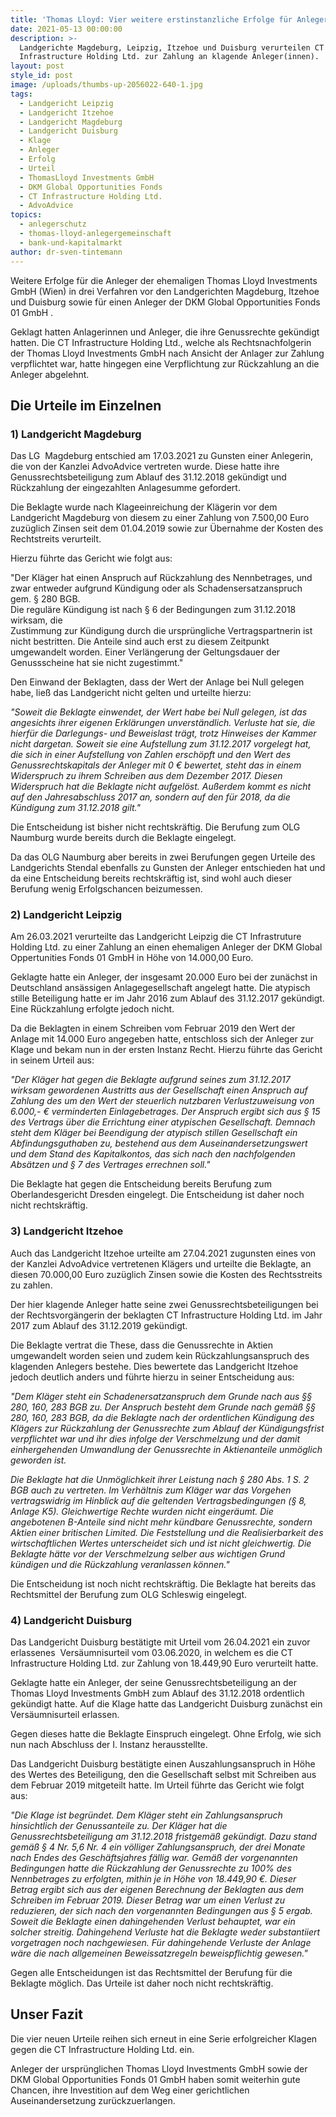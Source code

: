 ```yaml
---
title: 'Thomas Lloyd: Vier weitere erstinstanzliche Erfolge für Anleger erstritten.'
date: 2021-05-13 00:00:00
description: >-
  Landgerichte Magdeburg, Leipzig, Itzehoe und Duisburg verurteilen CT
  Infrastructure Holding Ltd. zur Zahlung an klagende Anleger(innen).
layout: post
style_id: post
image: /uploads/thumbs-up-2056022-640-1.jpg
tags:
  - Landgericht Leipzig
  - Landgericht Itzehoe
  - Landgericht Magdeburg
  - Landgericht Duisburg
  - Klage
  - Anleger
  - Erfolg
  - Urteil
  - ThomasLloyd Investments GmbH
  - DKM Global Opportunities Fonds
  - CT Infrastructure Holding Ltd.
  - AdvoAdvice
topics:
  - anlegerschutz
  - thomas-lloyd-anlegergemeinschaft
  - bank-und-kapitalmarkt
author: dr-sven-tintemann
---
```

Weitere Erfolge für die Anleger der ehemaligen Thomas Lloyd Investments GmbH (Wien) in drei Verfahren vor den Landgerichten Magdeburg, Itzehoe und Duisburg sowie für einen Anleger der DKM Global Opportunities Fonds 01 GmbH .

Geklagt hatten Anlagerinnen und Anleger, die ihre Genussrechte gekündigt hatten. Die CT Infrastructure Holding Ltd., welche als Rechtsnachfolgerin der Thomas Lloyd Investments GmbH nach Ansicht der Anlager zur Zahlung verpflichtet war, hatte hingegen eine Verpflichtung zur Rückzahlung an die Anleger abgelehnt.&nbsp;

## **Die Urteile im Einzelnen**

### **1) Landgericht Magdeburg**

Das LG&nbsp; Magdeburg entschied am 17.03.2021 zu Gunsten einer Anlegerin, die von der Kanzlei AdvoAdvice vertreten wurde. Diese hatte ihre Genussrechtsbeteiligung zum Ablauf des 31.12.2018 gekündigt und Rückzahlung der eingezahlten Anlagesumme gefordert.&nbsp;

Die Beklagte wurde nach Klageeinreichung der Klägerin vor dem Landgericht Magdeburg von diesem zu einer Zahlung von 7.500,00 Euro zuzüglich Zinsen seit dem 01.04.2019 sowie zur Übernahme der Kosten des Rechtstreits verurteilt.

Hierzu führte das Gericht wie folgt aus:&nbsp;

"Der Kläger hat einen Anspruch auf Rückzahlung des Nennbetrages, und zwar entweder aufgrund Kündigung oder als Schadensersatzanspruch gem. &sect; 280 BGB.<br>Die reguläre Kündigung ist nach &sect; 6 der Bedingungen zum 31.12.2018 wirksam, die<br>Zustimmung zur Kündigung durch die ursprüngliche Vertragspartnerin ist nicht bestritten. Die Anteile sind auch erst zu diesem Zeitpunkt umgewandelt worden. Einer Verlängerung der Geltungsdauer der Genussscheine hat sie nicht zugestimmt."

Den Einwand der Beklagten, dass der Wert der Anlage bei Null gelegen habe, lie&szlig; das Landgericht nicht gelten und urteilte hierzu:&nbsp;

*"Soweit die Beklagte einwendet, der Wert habe bei Null gelegen, ist das angesichts ihrer eigenen Erklärungen unverständlich. Verluste hat sie, die hierfür die Darlegungs- und Beweislast trägt, trotz Hinweises der Kammer nicht dargetan. Soweit sie eine Aufstellung zum 31.12.2017 vorgelegt hat, die sich in einer Aufstellung von Zahlen erschöpft und den Wert des Genussrechtskapitals der Anleger mit 0 € bewertet, steht das in einem Widerspruch zu ihrem Schreiben aus dem Dezember 2017. Diesen Widerspruch hat die Beklagte nicht aufgelöst. Au&szlig;erdem kommt es nicht auf den Jahresabschluss 2017 an, sondern auf den für 2018, da die Kündigung zum 31.12.2018 gilt."*

Die Entscheidung ist bisher nicht rechtskräftig. Die Berufung zum OLG Naumburg wurde bereits durch die Beklagte eingelegt.

Da das OLG Naumburg aber bereits in zwei Berufungen gegen Urteile des Landgerichts Stendal ebenfalls zu Gunsten der Anleger entschieden hat und da eine Entscheidung bereits rechtskräftig ist, sind wohl auch dieser Berufung wenig Erfolgschancen beizumessen.&nbsp;

### **2) Landgericht Leipzig**

Am 26.03.2021 verurteilte das Landgericht Leipzig die CT Infrastruture Holding Ltd. zu einer Zahlung an einen ehemaligen Anleger der DKM Global Oppertunities Fonds 01 GmbH in Höhe von 14.000,00 Euro.

Geklagte hatte ein Anleger, der insgesamt 20.000 Euro bei der zunächst in Deutschland ansässigen Anlagegesellschaft angelegt hatte. Die atypisch stille Beteiligung hatte er im Jahr 2016 zum Ablauf des 31.12.2017 gekündigt. Eine Rückzahlung erfolgte jedoch nicht.&nbsp;

Da die Beklagten in einem Schreiben vom Februar 2019 den Wert der Anlage mit 14.000 Euro angegeben hatte, entschloss sich der Anleger zur Klage und bekam nun in der ersten Instanz Recht. Hierzu führte das Gericht in seinem Urteil aus:&nbsp;

*"Der Kläger hat gegen die Beklagte aufgrund seines zum 31.12.2017 wirksam gewordenen Austritts aus der Gesellschaft einen Anspruch auf Zahlung des um den Wert der steuerlich nutzbaren Verlustzuweisung von 6.000,- € verminderten Einlagebetrages. Der Anspruch ergibt sich aus &sect; 15 des Vertrags über die Errichtung einer atypischen Gesellschaft. Demnach steht dem Kläger bei Beendigung der atypisch stillen Gesellschaft ein Abfindungsguthaben zu, bestehend aus dem Auseinandersetzungswert und dem Stand des Kapitalkontos, das sich nach den nachfolgenden Absätzen und &sect; 7 des Vertrages errechnen soll."*

Die Beklagte hat gegen die Entscheidung bereits Berufung zum Oberlandesgericht Dresden eingelegt. Die Entscheidung ist daher noch nicht rechtskräftig.&nbsp;

### **3) Landgericht Itzehoe**

Auch das Landgericht Itzehoe urteilte am 27.04.2021 zugunsten eines von der Kanzlei AdvoAdvice vertretenen Klägers und urteilte die Beklagte, an diesen 70.000,00 Euro zuzüglich Zinsen sowie die Kosten des Rechtsstreits zu zahlen.

Der hier klagende Anleger hatte seine zwei Genussrechtsbeteiligungen bei der Rechtsvorgängerin der beklagten CT Infrastructure Holding Ltd. im Jahr 2017 zum Ablauf des 31.12.2019 gekündigt.&nbsp;

Die Beklagte vertrat die These, dass die Genussrechte in Aktien umgewandelt worden seien und zudem kein Rückzahlungsanspruch des klagenden Anlegers bestehe. Dies bewertete das Landgericht Itzehoe jedoch deutlich anders und führte hierzu in seiner Entscheidung aus:&nbsp;

*"Dem Kläger steht ein Schadenersatzanspruch dem Grunde nach aus &sect;&sect; 280, 160, 283 BGB zu. Der Anspruch besteht dem Grunde nach gemä&szlig; &sect;&sect; 280, 160, 283 BGB, da die Beklagte nach der ordentlichen Kündigung des Klägers zur Rückzahlung der Genussrechte zum Ablauf der Kündigungsfrist verpflichtet war und ihr dies infolge der Verschmelzung und der damit einhergehenden Umwandlung der Genussrechte in Aktienanteile unmöglich geworden ist.*

*Die Beklagte hat die Unmöglichkeit ihrer Leistung nach &sect; 280 Abs. 1 S. 2 BGB auch zu vertreten. Im Verhältnis zum Kläger war das Vorgehen vertragswidrig im Hinblick auf die geltenden Vertragsbedingungen (&sect; 8, Anlage K5). Gleichwertige Rechte wurden nicht eingeräumt. Die angebotenen B-Anteile sind nicht mehr kündbare Genussrechte, sondern Aktien einer britischen Limited. Die Feststellung und die Realisierbarkeit des wirtschaftlichen Wertes unterscheidet sich und ist nicht gleichwertig. Die Beklagte hätte vor der Verschmelzung selber aus wichtigen Grund kündigen und die Rückzahlung veranlassen können."*

Die Entscheidung ist noch nicht rechtskräftig. Die Beklagte hat bereits das Rechtsmittel der Berufung zum OLG Schleswig eingelegt.&nbsp;

### **4) Landgericht Duisburg**

Das Landgericht Duisburg bestätigte mit Urteil vom 26.04.2021 ein zuvor erlassenes&nbsp; Versäumnisurteil vom 03.06.2020, in welchem es die CT Infrastructure Holding Ltd. zur Zahlung von 18.449,90 Euro verurteilt hatte.&nbsp;

Geklagte hatte ein Anleger, der seine Genussrechtsbeteiligung an der Thomas Lloyd Investments GmbH zum Ablauf des 31.12.2018 ordentlich gekündigt hatte. Auf die Klage hatte das Landgericht Duisburg zunächst ein Versäumnisurteil erlassen.&nbsp;

Gegen dieses hatte die Beklagte Einspruch eingelegt. Ohne Erfolg, wie sich nun nach Abschluss der I. Instanz herausstellte.&nbsp;

Das Landgericht Duisburg bestätigte einen Auszahlungsanspruch in Höhe des Wertes des Beteiligung, den die Gesellschaft selbst mit Schreiben aus dem Februar 2019 mitgeteilt hatte. Im Urteil führte das Gericht wie folgt aus:&nbsp;

*"Die Klage ist begründet. Dem Kläger steht ein Zahlungsanspruch hinsichtlich der Genussanteile zu. Der Kläger hat die Genussrechtsbeteiligung am 31.12.2018 fristgemä&szlig; gekündigt. Dazu stand gemä&szlig; &sect; 4 Nr. 5,6 Nr. 4 ein völliger Zahlungsanspruch, der drei Monate nach Endes des Geschäftsjahres fällig war. Gemä&szlig; der vorgenannten Bedingungen hatte die Rückzahlung der Genussrechte zu 100% des Nennbetrages zu erfolgten, mithin je in Höhe von 18.449,90 €. Dieser Betrag ergibt sich aus der eigenen Berechnung der Beklagten aus dem Schreiben im Februar 2019. Dieser Betrag war um einen Verlust zu reduzieren, der sich nach den vorgenannten Bedingungen aus &sect; 5 ergab. Soweit die Beklagte einen dahingehenden Verlust behauptet, war ein solcher streitig. Dahingehend Verluste hat die Beklagte weder substantiiert vorgetragen noch nachgewiesen. Für dahingehende Verluste der Anlage wäre die nach allgemeinen Beweissatzregeln beweispflichtig gewesen."*

Gegen alle Entscheidungen ist das Rechtsmittel der Berufung für die Beklagte möglich. Das Urteile ist daher noch nicht rechtskräftig.

## **Unser Fazit**

Die vier neuen Urteile reihen sich erneut in eine Serie erfolgreicher Klagen gegen die CT Infrastructure Holding Ltd. ein.

Anleger der ursprünglichen Thomas Lloyd Investments GmbH sowie der DKM Global Opportunities Fonds 01 GmbH haben somit weiterhin gute Chancen, ihre Investition auf dem Weg einer gerichtlichen Auseinandersetzung zurückzuerlangen.
